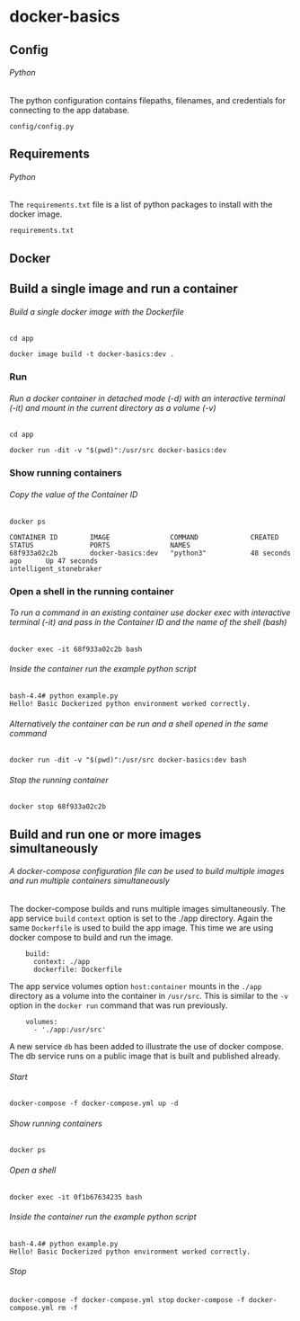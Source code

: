# docker-basics

## Config
###### Python
The python configuration contains filepaths, filenames, and credentials for connecting to the app database.

```
config/config.py
```

## Requirements
###### Python

The `requirements.txt` file is a list of python packages to install with the docker image.

```
requirements.txt
```

## Docker
## Build a single image and run a container
###### Build a single docker image with the Dockerfile

```
cd app
```

```
docker image build -t docker-basics:dev .
```

### Run
###### Run a docker container in detached mode (-d) with an interactive terminal (-it) and mount in the current directory as a volume (-v)

```
cd app
```
```
docker run -dit -v "$(pwd)":/usr/src docker-basics:dev
```

### Show running containers
###### Copy the value of the Container ID

```
docker ps
```

```
CONTAINER ID        IMAGE               COMMAND             CREATED             STATUS              PORTS               NAMES
68f933a02c2b        docker-basics:dev   "python3"           48 seconds ago      Up 47 seconds                           intelligent_stonebraker
```

### Open a shell in the running container
###### To run a command in an existing container use docker exec with interactive terminal (-it) and pass in the Container ID and the name of the shell (bash)

```
docker exec -it 68f933a02c2b bash
```

###### Inside the container run the example python script
```
bash-4.4# python example.py
Hello! Basic Dockerized python environment worked correctly.
```

###### Alternatively the container can be run and a shell opened in the same command

```
docker run -dit -v "$(pwd)":/usr/src docker-basics:dev bash
```

###### Stop the running container

```
docker stop 68f933a02c2b
```

## Build and run one or more images simultaneously
###### A docker-compose configuration file can be used to build multiple images and run multiple containers simultaneously

The docker-compose builds and runs multiple images simultaneously. The app service `build` `context` option is set to the ./app directory. Again the same `Dockerfile` is used to build the app image. This time we are using docker compose to build and run the image.

```
    build:
      context: ./app
      dockerfile: Dockerfile
```

The app service volumes option `host:container` mounts in the `./app` directory as a volume into the container in `/usr/src`. This is similar to the `-v` option in the `docker run` command that was run previously.

```
    volumes:
      - './app:/usr/src'
```

A new service `db` has been added to illustrate the use of docker compose. The db service runs on a public image that is built and published already.

###### Start
`docker-compose -f docker-compose.yml up -d`

###### Show running containers
```
docker ps
```

###### Open a shell
```
docker exec -it 0f1b67634235 bash
```

###### Inside the container run the example python script
```
bash-4.4# python example.py
Hello! Basic Dockerized python environment worked correctly.
```

###### Stop
`docker-compose -f docker-compose.yml stop`
`docker-compose -f docker-compose.yml rm -f`
